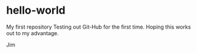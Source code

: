 # hello-world
My first repository
Testing out Git-Hub for the first time.
Hoping this works out to my advantage.

Jim
